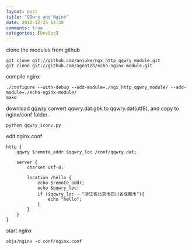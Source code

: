 ```yaml
---
layout: post
title: "QQwry and Nginx"
date: 2012-12-25 14:50
comments: true
categories: [DevOps]
---
```


clone the modules from github

    git clone git://github.com/anjuke/ngx_http_qqwry_module.git
    git clone git://github.com/agentzh/echo-nginx-module.git

compile nginx

    ./configure --with-debug --add-module=./ngx_http_qqwry_module/ --add-module=./echo-nginx-module/
    make

download [qqwry](http://update.cz88.net/soft/qqwry.rar)
convert qqwry.dat.gbk to qqwry.dat(utf8), and copy to nginx/conf folder.

    python qqwry_iconv.py

edit nginx.conf

    http {
        qqwry $remote_addr $qqwry_loc /conf/qqwry.dat;

        server {
            charset utf-8;

            location /hello {
                echo $remote_addr;
                echo $qqwry_loc; 
                if ($qqwry_loc ~ "浙江省北京市四川省成都市"){
                    echo "hello";
                }
            }
        }
    }

start nginx

    objs/nginx -c conf/nginx.conf

